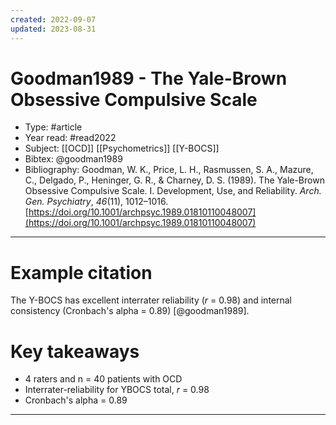 ```yaml
---
created: 2022-09-07
updated: 2023-08-31
---
```

# Goodman1989 - The Yale-Brown Obsessive Compulsive Scale

* Type: #article
* Year read: #read2022
* Subject: [[OCD]] [[Psychometrics]] [[Y-BOCS]]
* Bibtex: @goodman1989
* Bibliography: Goodman, W. K., Price, L. H., Rasmussen, S. A., Mazure, C., Delgado, P., Heninger, G. R., & Charney, D. S. (1989). The Yale-Brown Obsessive Compulsive Scale. I. Development, Use, and Reliability. _Arch. Gen. Psychiatry_, _46_(11), 1012–1016. [https://doi.org/10.1001/archpsyc.1989.01810110048007](https://doi.org/10.1001/archpsyc.1989.01810110048007)
---
# Example citation

The Y-BOCS has excellent interrater reliability (*r* = 0.98) and internal consistency (Cronbach's alpha = 0.89) [@goodman1989].

# Key takeaways
* 4 raters and n = 40 patients with OCD
* Interrater-reliability for YBOCS total, *r* = 0.98
* Cronbach's alpha = 0.89

---